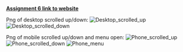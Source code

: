 [**Assignment 6 link to website**](https://vercel-deploy-sable-nu.vercel.app)

Png of desktop scrolled up/down:
![Desktop_scrolled_up](https://github.com/user-attachments/assets/a1e3aa86-9d6f-49d2-b81f-83a0b29b8e5e)
![Desktop_scrolled_down](https://github.com/user-attachments/assets/de6477f9-5883-42bd-a43a-f1cd7ae17d0c)


Png of mobile scrolled up/down and menu open:
![Phone_scrolled_up](https://github.com/user-attachments/assets/c7a864f2-5ad6-48db-b11f-5b8b8f6680a3)
![Phone_scrolled_down](https://github.com/user-attachments/assets/488c3cc2-ef23-48b0-be84-b713582f24eb)
![Phone_menu](https://github.com/user-attachments/assets/2dca5a42-93cc-41fe-8cd7-01841b213dbb)
